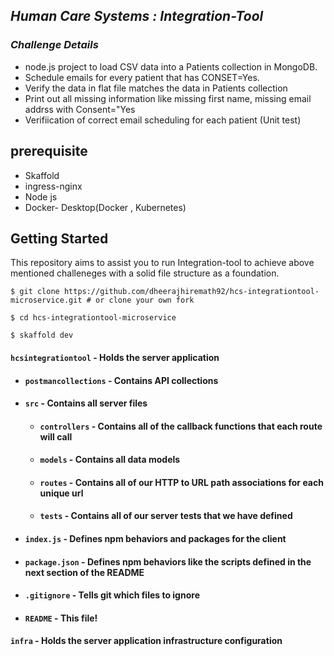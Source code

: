 ## _**Human Care Systems : Integration-Tool**_

### _**Challenge Details**_ 

- node.js project to load CSV data into a Patients collection in MongoDB.
- Schedule emails for every patient that has CONSET=Yes.
- Verify the data in flat file matches the data in Patients collection
- Print out all missing information like missing first name, missing email addrss with Consent="Yes
- Verifiication of correct email scheduling for each patient (Unit test)

## prerequisite
- Skaffold
- ingress-nginx
- Node js
- Docker- Desktop(Docker , Kubernetes)

## Getting Started

This repository aims to assist you to run Integration-tool to achieve above mentioned challeneges with a solid file structure as a foundation.

`$ git clone https://github.com/dheerajhiremath92/hcs-integrationtool-microservice.git # or clone your own fork`

`$ cd hcs-integrationtool-microservice`

`$ skaffold dev`

#### `hcsintegrationtool` - Holds the server application

- #### `postmancollections` - Contains API collections
- #### `src` - Contains all server files
    - #### `controllers` - Contains all of the callback functions that each route will call
    - #### `models` - Contains all data models
    - #### `routes` - Contains all of our HTTP to URL path associations for each unique url
    - #### `tests` - Contains all of our server tests that we have defined
- #### `index.js` - Defines npm behaviors and packages for the client
- #### `package.json` - Defines npm behaviors like the scripts defined in the next section of the README
- #### `.gitignore` - Tells git which files to ignore
- #### `README` - This file!


#### `infra` - Holds the server application infrastructure configuration